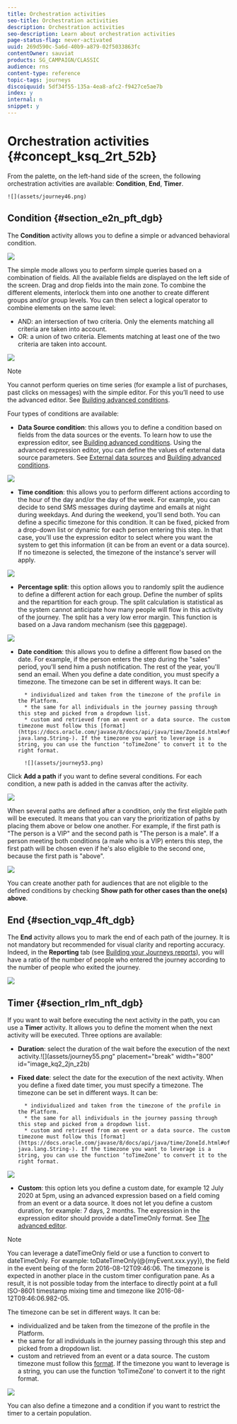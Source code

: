 ```yaml
---
title: Orchestration activities
seo-title: Orchestration activities
description: Orchestration activities
seo-description: Learn about orchestration activities
page-status-flag: never-activated
uuid: 269d590c-5a6d-40b9-a879-02f5033863fc
contentOwner: sauviat
products: SG_CAMPAIGN/CLASSIC
audience: rns
content-type: reference
topic-tags: journeys
discoiquuid: 5df34f55-135a-4ea8-afc2-f9427ce5ae7b
index: y
internal: n
snippet: y
---
```


# Orchestration activities {#concept_ksq_2rt_52b}

From the palette, on the left-hand side of the screen, the following orchestration activities are available: **Condition**, **End**, **Timer**.

    ![](assets/journey46.png)

## Condition {#section_e2n_pft_dgb}

The **Condition** activity allows you to define a simple or advanced behavioral condition.

![](assets/journey49.png)

The simple mode allows you to perform simple queries based on a combination of fields. All the available fields are displayed on the left side of the screen. Drag and drop fields into the main zone. To combine the different elements, interlock them into one another to create different groups and/or group levels. You can then select a logical operator to combine elements on the same level:

* AND: an intersection of two criteria. Only the elements matching all criteria are taken into account. 
* OR: a union of two criteria. Elements matching at least one of the two criteria are taken into account.

![](assets/journey64.png)

>[!NOTE]
>
>You cannot perform queries on time series (for example a list of purchases, past clicks on messages) with the simple editor. For this you’ll need to use the advanced editor. See [Building advanced conditions](expressionadvanced.md#concept_uyj_trt_52b).


Four types of conditions are available:

* **Data Source condition**: this allows you to define a condition based on fields from the data sources or the events. To learn how to use the expression editor, see [Building advanced conditions](expressionadvanced.md#concept_uyj_trt_52b). Using the advanced expression editor, you can define the values of external data source parameters. See [External data sources](dsexternal.md#concept_t2s_kqt_52b) and [Building advanced conditions](expressionadvanced.md#concept_uyj_trt_52b).

![](assets/journey50.png)

* **Time condition**: this allows you to perform different actions according to the hour of the day and/or the day of the week. For example, you can decide to send SMS messages during daytime and emails at night during weekdays. And during the weekend, you'll send both. You can define a specific timezone for this condition. It can be fixed, picked from a drop-down list or dynamic for each person entering this step. In that case, you'll use the expression editor to select where you want the system to get this information (it can be from an event or a data source). If no timezone is selected, the timezone of the instance's server will apply.

![](assets/journey51.png)

* **Percentage split**: this option allows you to randomly split the audience to define a different action for each group. Define the number of splits and the repartition for each group. The split calculation is statistical as the system cannot anticipate how many people will flow in this activity of the journey. The split has a very low error margin. This function is based on a Java random mechanism (see this [page](https://docs.oracle.com/javase/7/docs/api/java/util/Random.html)page).

![](assets/journey52.png)

* **Date condition**: this allows you to define a different flow based on the date. For example, if the person enters the step during the "sales" period, you'll send him a push notification. The rest of the year, you'll send an email.
When you define a date condition, you must specify a timezone. The timezone can be set in different ways. It can be:

        * individualized and taken from the timezone of the profile in the Platform.
        * the same for all individuals in the journey passing through this step and picked from a dropdown list.
        * custom and retrieved from an event or a data source. The custom timezone must follow this [format](https://docs.oracle.com/javase/8/docs/api/java/time/ZoneId.html#of-java.lang.String-). If the timezone you want to leverage is a string, you can use the function ‘toTimeZone’ to convert it to the right format.

        ![](assets/journey53.png)

Click **Add a path** if you want to define several conditions. For each condition, a new path is added in the canvas after the activity.

![](assets/journey47.png)

When several paths are defined after a condition, only the first eligible path will be executed. It means that you can vary the prioritization of paths by placing them above or below one another. For example, if the first path is "The person is a VIP" and the second path is "The person is a male". If a person meeting both conditions (a male who is a VIP) enters this step, the first path will be chosen even if he's also eligible to the second one, because the first path is "above".

![](assets/journey48.png)

You can create another path for audiences that are not eligible to the defined conditions by checking **Show path for other cases than the one(s) above**.

## End {#section_vqp_4ft_dgb}

The **End** activity allows you to mark the end of each path of the journey. It is not mandatory but recommended for visual clarity and reporting accuracy. Indeed, in the **Reporting** tab (see [Building your Journeys reports](reporting.md#concept_rfj_wpt_52b)), you will have a ratio of the number of people who entered the journey according to the number of people who exited the journey.

![](assets/journey54.png)

## Timer {#section_rlm_nft_dgb}
If you want to wait before executing the next activity in the path, you can use a **Timer** activity. It allows you to define the moment when the next activity will be executed. Three options are available:

* **Duration**: select the duration of the wait before the execution of the next activity.![](assets/journey55.png" placement="break" width="800" id="image_kq2_2jn_z2b)

* **Fixed date**: select the date for the execution of the next activity. When you define a fixed date timer, you must specify a timezone. The timezone can be set in different ways. It can be:

        * individualized and taken from the timezone of the profile in the Platform.
        * the same for all individuals in the journey passing through this step and picked from a dropdown list.
        * custom and retrieved from an event or a data source. The custom timezone must follow this [format](https://docs.oracle.com/javase/8/docs/api/java/time/ZoneId.html#of-java.lang.String-). If the timezone you want to leverage is a string, you can use the function ‘toTimeZone’ to convert it to the right format.

![](assets/journey56.png)

*  **Custom**: this option lets you define a custom date, for example 12 July 2020 at 5pm, using an advanced expression based on a field coming from an event or a data source. It does not let you define a custom duration, for example: 7 days, 2 months. The expression in the expression editor should provide a dateTimeOnly format. See [The advanced editor](expressionadvanced.md#concept_uyj_trt_52b).

>[!NOTE]
>
>You can leverage a dateTimeOnly field or use a function to convert to dateTimeOnly. For example: toDateTimeOnly(@{myEvent.xxx.yyy}), the
>field in the event being of the form 2016-08-12T09:46:06.
>The timezone is expected in another place in the custom timer configuration pane. As a result, it is not possible today from the interface to directly point at a full ISO-8601 timestamp mixing time and timezone like 2016-08-12T09:46:06.982-05.

The timezone can be set in different ways. It can be:

* individualized and be taken from the timezone of the profile in the Platform.
* the same for all individuals in the journey passing through this step and picked from a dropdown list.
* custom and retrieved from an event or a data source. The custom timezone must follow this [format](https://docs.oracle.com/javase/8/docs/api/java/time/ZoneId.html#of-java.lang.String-). If the timezone you want to leverage is a string, you can use the function ‘toTimeZone’ to convert it to the right format.

![](assets/journey57.png)

You can also define a timezone and a condition if you want to restrict the timer to a certain population.

